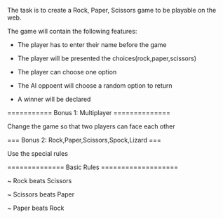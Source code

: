 The task is to create a Rock, Paper, Scissors game to be playable on the web.

The game will contain the following features:

- The player has to enter their name before the game

- The player will be presented the choices(rock,paper,scissors)

- The player can choose one option

- The AI oppoent will choose a random option to return

- A winner will be declared

=========== Bonus 1: Multiplayer ==============

Change the game so that two players can face each other

=== Bonus 2: Rock,Paper,Scissors,Spock,Lizard ===

Use the special rules

============== Basic Rules ===================

~ Rock beats Scissors

~ Scissors beats Paper

~ Paper beats Rock